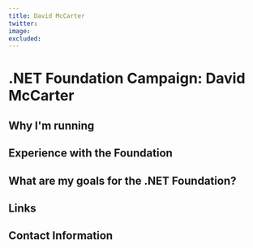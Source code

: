 ```yaml
---
title: David McCarter
twitter: 
image: 
excluded: 
---
```


# .NET Foundation Campaign: David McCarter



## Why I'm running




## Experience with the Foundation



## What are my goals for the .NET Foundation?



## Links


## Contact Information